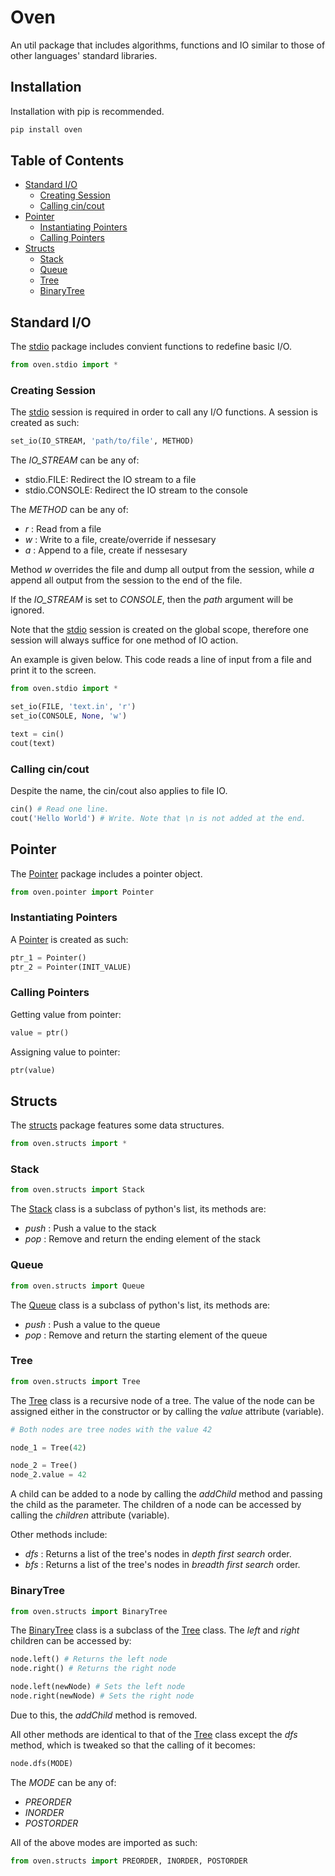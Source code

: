 # Oven
An util package that includes algorithms, functions and IO similar to those of other languages' standard libraries.

## Installation
Installation with pip is recommended.
```sh
pip install oven
```

## Table of Contents

- [Standard I/O](#standard-io)
	- [Creating Session](#creating-session)
	- [Calling cin/cout](#calling-cincout)
- [Pointer](#pointer)
	- [Instantiating Pointers](#instantiating-pointers)
	- [Calling Pointers](#calling-pointers)
- [Structs](#structs)
	- [Stack](#stack)
	- [Queue](#queue)
	- [Tree](#tree)
	- [BinaryTree](#binarytree)

## Standard I/O
The [stdio](/oven/stdio) package includes convient functions to redefine basic I/O.

```python
from oven.stdio import *
```

### Creating Session

The [stdio](/oven/stdio) session is required in order to call any I/O functions. A session is created as such:
```python
set_io(IO_STREAM, 'path/to/file', METHOD)
```

The *IO_STREAM* can be any of:
* stdio.FILE: Redirect the IO stream to a file
* stdio.CONSOLE: Redirect the IO stream to the console

The *METHOD* can be any of:
* *r* : Read from a file
* *w* : Write to a file, create/override if nessesary
* *a* : Append to a file, create if nessesary

Method *w* overrides the file and dump all output from the session, while *a* append all output from the session to the end of the file.

If the *IO_STREAM* is set to *CONSOLE*, then the *path* argument will be ignored.

Note that the [stdio]() session is created on the global scope, therefore one session will always suffice for one method of IO action.

An example is given below. This code reads a line of input from a file and print it to the screen.
```python
from oven.stdio import *

set_io(FILE, 'text.in', 'r')
set_io(CONSOLE, None, 'w')

text = cin()
cout(text)
```

### Calling cin/cout
Despite the name, the cin/cout also applies to file IO.
```python
cin() # Read one line.
cout('Hello World') # Write. Note that \n is not added at the end.
```

## Pointer
The [Pointer](/oven/pointer) package includes a pointer object.

```python
from oven.pointer import Pointer
```

### Instantiating Pointers
A [Pointer](/oven/pointer) is created as such:
```python
ptr_1 = Pointer()
ptr_2 = Pointer(INIT_VALUE)
```

### Calling Pointers
Getting value from pointer:
```python
value = ptr()
```

Assigning value to pointer:
```python
ptr(value)
```

## Structs
The [structs](/oven/structs) package features some data structures.

```python
from oven.structs import *
```

### Stack
```python
from oven.structs import Stack
```

The [Stack](/oven/structs/stack.py) class is a subclass of python's list, its methods are:
* *push* : Push a value to the stack
* *pop* : Remove and return the ending element of the stack

### Queue
```python
from oven.structs import Queue
```

The [Queue](/oven/structs/queue.py) class is a subclass of python's list, its methods are:
* *push* : Push a value to the queue
* *pop* : Remove and return the starting element of the queue

### Tree
```python
from oven.structs import Tree
```

The [Tree](/oven/structs/tree.py) class is a recursive node of a tree. The value of the node can be assigned either in the constructor or by calling the *value* attribute (variable).
```python
# Both nodes are tree nodes with the value 42

node_1 = Tree(42)

node_2 = Tree()
node_2.value = 42
```

A child can be added to a node by calling the *addChild* method and passing the child as the parameter. The children of a node can be accessed by calling the *children* attribute (variable).

Other methods include:
* *dfs* : Returns a list of the tree's nodes in *depth first search* order.
* *bfs* : Returns a list of the tree's nodes in *breadth first search* order.

### BinaryTree
```python
from oven.structs import BinaryTree
```

The [BinaryTree](/oven/structs/binarytree.py) class is a subclass of the [Tree](/oven/structs/tree.py) class. The *left* and *right* children can be accessed by:
```python
node.left() # Returns the left node
node.right() # Returns the right node

node.left(newNode) # Sets the left node
node.right(newNode) # Sets the right node
```

Due to this, the *addChild* method is removed.

All other methods are identical to that of the [Tree](/oven/structs/tree.py) class except the *dfs* method, which is tweaked so that the calling of it becomes:
```python
node.dfs(MODE)
```

The *MODE* can be any of:
* *PREORDER*
* *INORDER*
* *POSTORDER*

All of the above modes are imported as such:
```python
from oven.structs import PREORDER, INORDER, POSTORDER
```